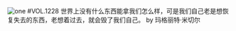 ![one](http://image.wufazhuce.com/FgN1AKrl_eS6GAHk6RQSJvQyE-hQ)
#VOL.1228
世界上没有什么东西能拿我们怎么样，可是我们自己老是想恢复失去的东西，老想着过去，就会毁了我们自己。 by 玛格丽特·米切尔